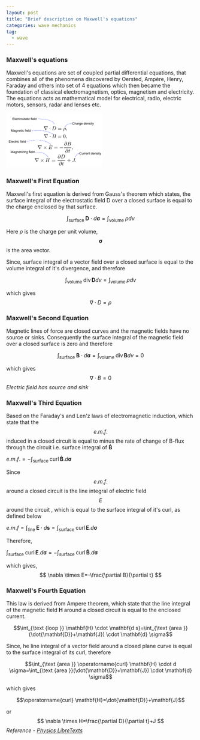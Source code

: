 ```yaml
---
layout: post
title: "Brief description on Maxwell's equations"
categories: wave mechanics
tag: 
  - wave
---
```




### Maxwell's equations

Maxwell's equations are set of coupled partial differential equations, that combines  all of the phenomena discovered by Oersted, Ampère, Henry, Faraday and others into set of 4 equations which then became the foundation of  classical electromagnetism, optics, magnetism and electricity.  The equations acts as mathematical model for electrical, radio, electric motors, sensors, radar and lenses etc.

<img src="../assets/images/maxwell.png" style="zoom:25%;" />



### Maxwell's First Equation

Maxwell's first equation is derived from Gauss's theorem which states, the surface integral of the electrostatic field D over a closed surface is equal to the charge enclosed by that surface.

$$\int_{\text {surface }} \mathbf{D} \cdot d \boldsymbol{\sigma}=\int_{\text {volume }} \rho d v$$

Here *ρ* is the charge per unit volume, $$ \boldsymbol{\sigma}$$ is the area vector.

Since, surface integral of a vector field over a closed surface is equal to the volume integral of it's divergence, and therefore

$$\int_{\text {volume }} \operatorname{div} \mathbf{D} d v=\int_{\text {volume }} \rho d v$$

which gives
$$
\nabla \cdot D=\rho
$$

### Maxwell's Second Equation

Magnetic lines of force are closed curves and the magnetic fields have no source or sinks. Consequently the surface integral of the magnetic field over a closed surface is zero and therefore

$$\int_{\text {surface }} \mathbf{B} \cdot d \boldsymbol{\sigma}= \int_{\text {volume }} \operatorname{div} \mathbf{B} d v = 0$$

which gives
$$
\nabla \cdot B=0
$$
*Electric field has source and sink*

### Maxwell's Third Equation

Based on the Faraday's and Len'z laws of electromagnetic induction, which state that the $$e.m.f.$$ induced in a closed circuit is equal to minus the rate of change of B-flux through the circuit i.e. surface integral of $\mathbf {\dot B}$

$e.m.f. = - \int_{\text {surface }} \operatorname{curl} \mathbf {\dot B} . d \boldsymbol{ \sigma}$

Since $$e.m.f.$$ around a closed circuit is the line integral of electric field  $$E$$ around the circuit , which is equal to the surface integral of it's curl, as defined below

$e.m.f = \int_{\text {line }} \mathbf{E} \cdot d \boldsymbol{s}= \int_{\text {surface }} \operatorname{curl} \mathbf{E}. d \boldsymbol{ \sigma}$

Therefore,

$\int_{\text {surface }} \operatorname{curl} \mathbf{E}. d \boldsymbol{ \sigma}  = - \int_{\text {surface }} \operatorname{curl} \mathbf {\dot B} . d \boldsymbol{ \sigma}$

which gives,
$$
\nabla \times E=-\frac{\partial B}{\partial t}
$$

### Maxwell's Fourth Equation

This law is derived from Ampere theorem, which state that the line integral of the magnetic field **H** around a closed circuit is equal to the enclosed current.

$$\int_{\text {loop }} \mathbf{H} \cdot \mathbf{d s}=\int_{\text {area }}(\dot{\mathbf{D}}+\mathbf{J}) \cdot \mathbf{d} \sigma$$

Since, he line integral of a vector field around a closed plane curve is equal to the surface integral of its curl, therefore

$$\int_{\text {area }} \operatorname{curl} \mathbf{H} \cdot d \sigma=\int_{\text {area }}(\dot{\mathbf{D}}+\mathbf{J}) \cdot \mathbf{d} \sigma$$

which gives

$$\operatorname{curl} \mathbf{H}=\dot{\mathbf{D}}+\mathbf{J}$$

or 
$$
\nabla \times H=\frac{\partial D}{\partial t}+J
$$
*Reference - [Physics LibreTexts](https://phys.libretexts.org/Bookshelves/Electricity_and_Magnetism/Book%3A_Electricity_and_Magnetism_(Tatum)/15%3A_Maxwell's_Equations)*

​	
